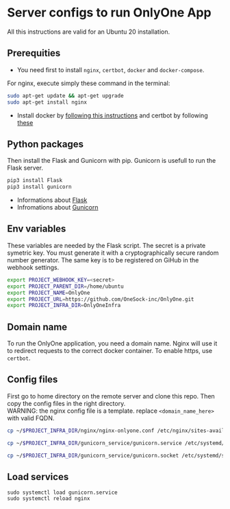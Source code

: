 # Server configs to run OnlyOne App

All this instructions are valid for an Ubuntu 20 installation.

## Prerequities

- You need first to install `nginx`, `certbot`, `docker` and `docker-compose`.

For nginx, execute simply these command in the terminal:
```bash
sudo apt-get update && apt-get upgrade
sudo apt-get install nginx
```

- Install docker by [following this instructions](https://docs.docker.com/engine/install/ubuntu/) and certbot by following [these](https://certbot.eff.org/instructions?ws=nginx&os=ubuntufocal)
## Python packages
Then install the Flask and Gunicorn with pip. Gunicorn is usefull to run the Flask server.
```bash
pip3 install Flask
pip3 install gunicorn
```
- Informations about [Flask](https://flask.palletsprojects.com/en/2.2.x/)
- Infromations about [Gunicorn](https://gunicorn.org/)


## Env variables
These variables are needed by the Flask script. The secret is a private symetric key. You must generate it with a cryptographically secure random number generator. The same key is to be registered on GiHub in the webhook settings.
```bash
export PROJECT_WEBHOOK_KEY=<secret>
export PROJECT_PARENT_DIR=/home/ubuntu
export PROJECT_NAME=OnlyOne
export PROJECT_URL=https://github.com/OneSock-inc/OnlyOne.git
export PROJECT_INFRA_DIR=OnlyOneInfra
```
## Domain name
To run the OnlyOne application, you need a domain name. Nginx will use it to redirect requests to the correct docker container. To enable https, use `certbot`.

## Config files

First go to home directory on the remote server and clone this repo. Then copy the config files in the right directory.  
WARNING: the nginx config file is a template. replace `<domain_name_here>` with valid FQDN.

```bash
cp ~/$PROJECT_INFRA_DIR/nginx/nginx-onlyone.conf /etc/nginx/sites-available/default

cp ~/$PROJECT_INFRA_DIR/gunicorn_service/gunicorn.service /etc/systemd/system/gunicorn.service

cp ~/$PROJECT_INFRA_DIR/gunicorn_service/gunicorn.socket /etc/systemd/system/gunicorn.socket
```

## Load services
```
sudo systemctl load gunicorn.service
sudo systemctl reload nginx
```
